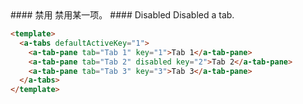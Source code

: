 <cn>
#### 禁用
禁用某一项。
</cn>

<us>
#### Disabled
Disabled a tab.
</us>

```html
<template>
  <a-tabs defaultActiveKey="1">
    <a-tab-pane tab="Tab 1" key="1">Tab 1</a-tab-pane>
    <a-tab-pane tab="Tab 2" disabled key="2">Tab 2</a-tab-pane>
    <a-tab-pane tab="Tab 3" key="3">Tab 3</a-tab-pane>
  </a-tabs>
</template>
```
